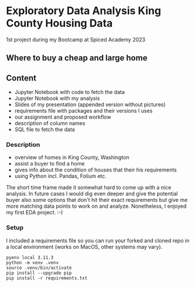 # Exploratory Data Analysis King County Housing Data

1st project during my Bootcamp at Spiced Academy 2023

## Where to buy a cheap and large home

## Content

- Jupyter Notebook with code to fetch the data
- Jupyter Notebook with my analysis
- Slides of my presentation (appended version without pictures)
- requirements file with packages and their versions I uses
- our assignment and proposed workflow
- description of column names
- SQL file to fetch the data

### Description

- overview of homes in King County, Washington
- assist a buyer to find a home
- gives info about the condition of houses that their his requirements 
- using Python incl. Pandas, Folium etc.

The short time frame made it somewhat hard to come up with a nice analysis. In future cases I would dig even deeper and give the potential buyer also some options that don't hit their exact requirements but give me more matching data points to work on and analyze. Nonetheless, I enjoyed my first EDA project. :-)


### Setup

I included a requirements file so you can run your forked and cloned repo in a local environment (works on MacOS, other systems may vary).

```
pyenv local 3.11.3
python -m venv .venv
source .venv/bin/activate
pip install --upgrade pip
pip install -r requirements.txt
```

